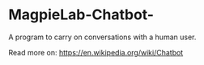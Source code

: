 # MagpieLab-Chatbot-

A program to carry on conversations with a human user.


Read more on:
https://en.wikipedia.org/wiki/Chatbot
